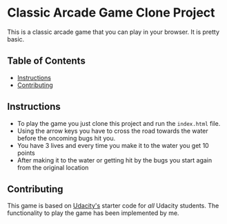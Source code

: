 # Classic Arcade Game Clone Project
This is a classic arcade game that you can play in your browser. It is pretty basic.
## Table of Contents

- [Instructions](#instructions)
- [Contributing](#contributing)

## Instructions

- To play the game you just clone this project and run the `index.html` file.
- Using the arrow keys you have to cross the road towards the water before the oncoming bugs hit you.
- You have 3 lives and every time you make it to the water you get 10 points
- After making it to the water or getting hit by the bugs you start again from the original location

## Contributing

This game is based on [Udacity's](#https://github.com/udacity/frontend-nanodegree-arcade-game) starter code for _all_ Udacity students. The functionality to play the game has been implemented by me.

